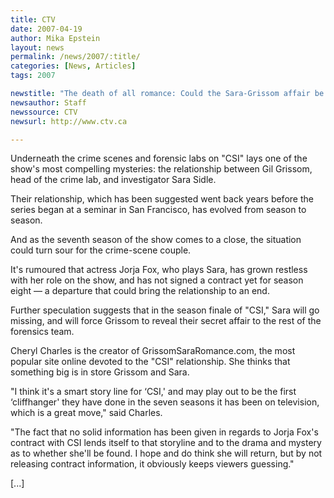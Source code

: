 ```yaml
---
title: CTV 
date: 2007-04-19
author: Mika Epstein
layout: news
permalink: /news/2007/:title/
categories: [News, Articles]
tags: 2007

newstitle: "The death of all romance: Could the Sara-Grissom affair be over?"
newsauthor: Staff
newssource: CTV
newsurl: http://www.ctv.ca

---
```


Underneath the crime scenes and forensic labs on "CSI" lays one of the show's most compelling mysteries: the relationship between Gil Grissom, head of the crime lab, and investigator Sara Sidle.

Their relationship, which has been suggested went back years before the series began at a seminar in San Francisco, has evolved from season to season.

And as the seventh season of the show comes to a close, the situation could turn sour for the crime-scene couple.

It's rumoured that actress Jorja Fox, who plays Sara, has grown restless with her role on the show, and has not signed a contract yet for season eight &#8212; a departure that could bring the relationship to an end.

Further speculation suggests that in the season finale of "CSI," Sara will go missing, and will force Grissom to reveal their secret affair to the rest of the forensics team.

Cheryl Charles is the creator of GrissomSaraRomance.com, the most popular site online devoted to the "CSI" relationship. She thinks that something big is in store Grissom and Sara.

"I think it's a smart story line for &#8216;CSI,' and may play out to be the first &#8216;cliffhanger' they have done in the seven seasons it has been on television, which is a great move," said Charles.

"The fact that no solid information has been given in regards to Jorja Fox's contract with CSI lends itself to that storyline and to the drama and mystery as to whether she'll be found. I hope and do think she will return, but by not releasing contract information, it obviously keeps viewers guessing." 

[...]
